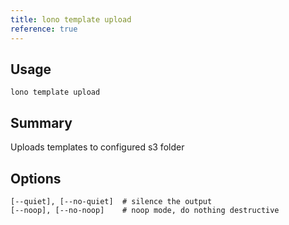 ```yaml
---
title: lono template upload
reference: true
---
```


## Usage

    lono template upload

## Summary

Uploads templates to configured s3 folder


## Options

```
[--quiet], [--no-quiet]  # silence the output
[--noop], [--no-noop]    # noop mode, do nothing destructive
```


